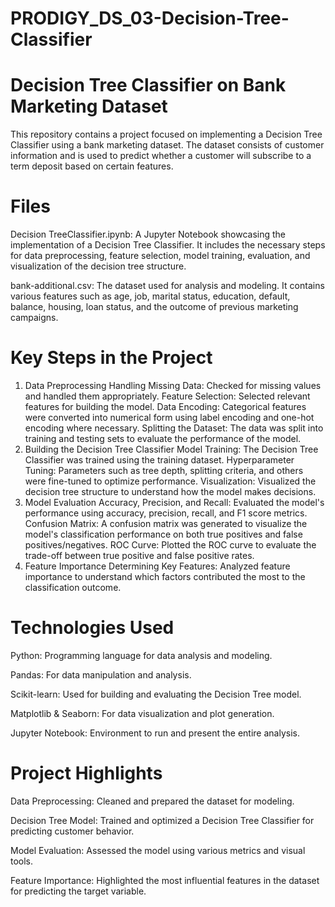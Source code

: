 # PRODIGY_DS_03-Decision-Tree-Classifier
# Decision Tree Classifier on Bank Marketing Dataset
This repository contains a project focused on implementing a Decision Tree Classifier using a bank marketing dataset. The dataset consists of customer information and is used to predict whether a customer will subscribe to a term deposit based on certain features.

# Files
Decision TreeClassifier.ipynb: A Jupyter Notebook showcasing the implementation of a Decision Tree Classifier. It includes the necessary steps for data preprocessing, feature selection, model training, evaluation, and visualization of the decision tree structure.

bank-additional.csv: The dataset used for analysis and modeling. It contains various features such as age, job, marital status, education, default, balance, housing, loan status, and the outcome of previous marketing campaigns.

# Key Steps in the Project
1. Data Preprocessing
Handling Missing Data: Checked for missing values and handled them appropriately.
Feature Selection: Selected relevant features for building the model.
Data Encoding: Categorical features were converted into numerical form using label encoding and one-hot encoding where necessary.
Splitting the Dataset: The data was split into training and testing sets to evaluate the performance of the model.
2. Building the Decision Tree Classifier
Model Training: The Decision Tree Classifier was trained using the training dataset.
Hyperparameter Tuning: Parameters such as tree depth, splitting criteria, and others were fine-tuned to optimize performance.
Visualization: Visualized the decision tree structure to understand how the model makes decisions.
3. Model Evaluation
Accuracy, Precision, and Recall: Evaluated the model's performance using accuracy, precision, recall, and F1 score metrics.
Confusion Matrix: A confusion matrix was generated to visualize the model's classification performance on both true positives and false positives/negatives.
ROC Curve: Plotted the ROC curve to evaluate the trade-off between true positive and false positive rates.
4. Feature Importance
Determining Key Features: Analyzed feature importance to understand which factors contributed the most to the classification outcome.
# Technologies Used
Python: Programming language for data analysis and modeling.

Pandas: For data manipulation and analysis.

Scikit-learn: Used for building and evaluating the Decision Tree model.

Matplotlib & Seaborn: For data visualization and plot generation.

Jupyter Notebook: Environment to run and present the entire analysis.

# Project Highlights
Data Preprocessing: Cleaned and prepared the dataset for modeling.

Decision Tree Model: Trained and optimized a Decision Tree Classifier for predicting customer behavior.

Model Evaluation: Assessed the model using various metrics and visual tools.

Feature Importance: Highlighted the most influential features in the dataset for predicting the target variable.

